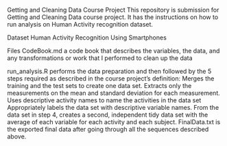 Getting and Cleaning Data Course Project
This repository is submission for Getting and Cleaning Data course project. It has the instructions on how to run analysis on Human Activity recognition dataset.

Dataset
Human Activity Recognition Using Smartphones

Files
CodeBook.md a code book that describes the variables, the data, and any transformations or work that I performed to clean up the data

run_analysis.R performs the data preparation and then followed by the 5 steps required as described in the course project’s definition:
Merges the training and the test sets to create one data set.
Extracts only the measurements on the mean and standard deviation for each measurement.
Uses descriptive activity names to name the activities in the data set
Appropriately labels the data set with descriptive variable names.
From the data set in step 4, creates a second, independent tidy data set with the average of each variable for each activity and each subject.
FinalData.txt is the exported final data after going through all the sequences described above.
